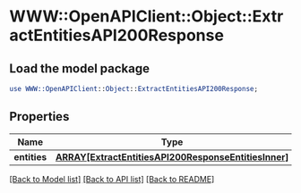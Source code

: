 # WWW::OpenAPIClient::Object::ExtractEntitiesAPI200Response

## Load the model package
```perl
use WWW::OpenAPIClient::Object::ExtractEntitiesAPI200Response;
```

## Properties
Name | Type | Description | Notes
------------ | ------------- | ------------- | -------------
**entities** | [**ARRAY[ExtractEntitiesAPI200ResponseEntitiesInner]**](ExtractEntitiesAPI200ResponseEntitiesInner.md) |  | [optional] 

[[Back to Model list]](../README.md#documentation-for-models) [[Back to API list]](../README.md#documentation-for-api-endpoints) [[Back to README]](../README.md)


